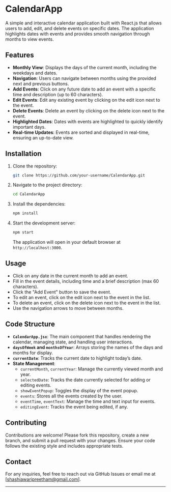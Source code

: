 # CalendarApp

A simple and interactive calendar application built with React.js that allows users to add, edit, and delete events on specific dates. The application highlights dates with events and provides smooth navigation through months to view events.

## Features

- **Monthly View**: Displays the days of the current month, including the weekdays and dates.
- **Navigation**: Users can navigate between months using the provided next and previous buttons.
- **Add Events**: Click on any future date to add an event with a specific time and description (up to 60 characters).
- **Edit Events**: Edit any existing event by clicking on the edit icon next to the event.
- **Delete Events**: Delete an event by clicking on the delete icon next to the event.
- **Highlighted Dates**: Dates with events are highlighted to quickly identify important days.
- **Real-time Updates**: Events are sorted and displayed in real-time, ensuring an up-to-date view.

## Installation

1. Clone the repository:

   ```bash
   git clone https://github.com/your-username/CalendarApp.git
   ```

2. Navigate to the project directory:

   ```bash
   cd CalendarApp
   ```

3. Install the dependencies:

   ```bash
   npm install
   ```

4. Start the development server:

   ```bash
   npm start
   ```

   The application will open in your default browser at `http://localhost:3000`.

## Usage

- Click on any date in the current month to add an event.
- Fill in the event details, including time and a brief description (max 60 characters).
- Click the "Add Event" button to save the event.
- To edit an event, click on the edit icon next to the event in the list.
- To delete an event, click on the delete icon next to the event in the list.
- Use the navigation arrows to move between months.

## Code Structure

- **`CalendarApp.jsx`**: The main component that handles rendering the calendar, managing state, and handling user interactions.
- **`daysOfWeek` and `monthsOfYear`**: Arrays storing the names of the days and months for display.
- **`currentDate`**: Tracks the current date to highlight today’s date.
- **State Management**:
  - `currentMonth`, `currentYear`: Manage the currently viewed month and year.
  - `selectedDate`: Tracks the date currently selected for adding or editing events.
  - `showEventPopup`: Toggles the display of the event popup.
  - `events`: Stores all the events created by the user.
  - `eventTime`, `eventText`: Manage the time and text input for events.
  - `editingEvent`: Tracks the event being edited, if any.

## Contributing

Contributions are welcome! Please fork this repository, create a new branch, and submit a pull request with your changes. Ensure your code follows the existing style and includes appropriate tests.


## Contact

For any inquiries, feel free to reach out via GitHub Issues or email me at [shashiawaripreetham@gmail.com].

---

